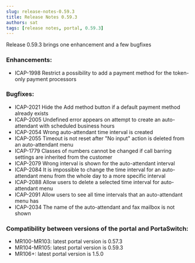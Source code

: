 ```yaml
---
slug: release-notes-0.59.3
title: Release Notes 0.59.3
authors: sat
tags: [release notes, portal, 0.59.3]
---
```


Release 0.59.3 brings one enhancement and a few bugfixes

### Enhancements:
- ICAP-1998 Restrict a possibility to add a payment method for the token-only payment processors

<!--truncate-->

### Bugfixes:
- ICAP-2021 Hide the Add method button if a default payment method already exists
- ICAP-2005 Undefined error appears on attempt to create an auto-attendant with scheduled business hours
- ICAP-2054 Wrong auto-attendant time interval is created
- ICAP-2055 Timeout is not reset after "No input" action is deleted from an auto-attendant menu
- ICAP-1779 Classes of numbers cannot be changed if call barring settings are inherited from the customer
- ICAP-2079 Wrong interval is shown for the auto-attendant interval
- ICAP-2084 It is impossible to change the time interval for an auto-attendant menu from the whole day to a more specific interval
- ICAP-2088 Allow users to delete a selected time interval for auto-attendant menu
- ICAP-2091 Allow users to see all time intervals that an auto-attendant menu has
- ICAP-2034 The name of the auto-attendant and fax mailbox is not shown

### Compatibility between versions of the portal and PortaSwitch:
 - MR100-MR103:	latest portal version is 0.57.3
 - MR104-MR105:	latest portal version is 0.59.3
 - MR106+: latest portal version is 1.5.0